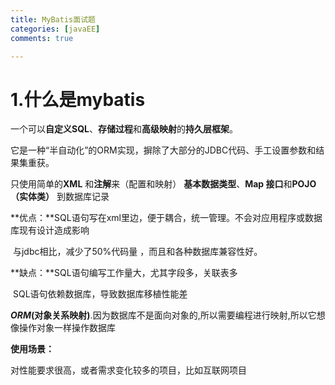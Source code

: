 ```yaml
---
title: MyBatis面试题
categories: [javaEE]
comments: true

---
```


# 1.什么是mybatis

一个可以**自定义SQL**、**存储过程**和**高级映射**的**持久层框架**。

它是一种“半自动化”的ORM实现，摒除了大部分的JDBC代码、手工设置参数和结果集重获。

 只使用简单的**XML** 和**注解**来（配置和映射） **基本数据类型**、**Map 接口**和**POJO（实体类）** 到数据库记录



**优点：**SQL语句写在xml里边，便于耦合，统一管理。不会对应用程序或数据库现有设计造成影响

​	与jdbc相比，减少了50%代码量 ，而且和各种数据库兼容性好。

**缺点：**SQL语句编写工作量大，尤其字段多，关联表多

​	   SQL语句依赖数据库，导致数据库移植性能差

***ORM*(对象关系映射)**.因为数据库不是面向对象的,所以需要编程进行映射,所以它想像操作对象一样操作数据库



**使用场景：**

对性能要求很高，或者需求变化较多的项目，比如互联网项目

